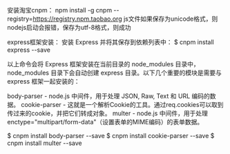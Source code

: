 安装淘宝cnpm：  npm install -g cnpm --registry=https://registry.npm.taobao.org
js文件如果保存为unicode格式，则nodejs启动会报错，保存为utf-8格式，则成功

express框架安装：
安装 Express 并将其保存到依赖列表中：
$ cnpm install express --save

以上命令会将 Express 框架安装在当前目录的 node_modules 目录中， node_modules 目录下会自动创建 express 目录。以下几个重要的模块是需要与 express 框架一起安装的：

body-parser - node.js 中间件，用于处理 JSON, Raw, Text 和 URL 编码的数据。
cookie-parser - 这就是一个解析Cookie的工具。通过req.cookies可以取到传过来的cookie，并把它们转成对象。
multer - node.js 中间件，用于处理 enctype="multipart/form-data"（设置表单的MIME编码）的表单数据。

$ cnpm install body-parser --save
$ cnpm install cookie-parser --save
$ cnpm install multer --save